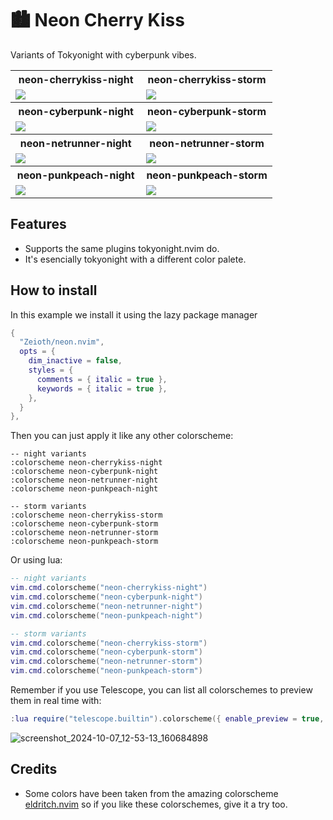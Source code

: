 # 🏙 Neon Cherry Kiss

Variants of Tokyonight with cyberpunk vibes.

<table width="100%">
  <tr>
    <th>neon-cherrykiss-night</th>
    <th>neon-cherrykiss-storm</th>
  </tr>
  <tr>
    <td width="50%">
      <img src="https://github.com/user-attachments/assets/be51d61f-e9aa-4e39-b0f6-6a686ae78e73" />
    </td>
    <td width="50%">
      <img src="https://github.com/user-attachments/assets/cbb67e7f-e8a8-4afa-b15d-c15392c84c4e" />
    </td>
  </tr>
  <tr>
    <th>neon-cyberpunk-night</th>
    <th>neon-cyberpunk-storm</th>
  </tr>
  <tr>
    <td width="50%">
      <img src="https://github.com/user-attachments/assets/435341be-0e13-4711-8e2b-5f68562830a1" />
    </td>
    <td width="50%">
      <img src="https://github.com/user-attachments/assets/e9582c36-b9ff-4a69-a8fc-4f004d5c0b11" />
    </td>
  </tr>
  <tr>
    <th>neon-netrunner-night</th>
    <th>neon-netrunner-storm</th>
  </tr>  
  <tr>
    <td width="50%">
      <img src="https://github.com/user-attachments/assets/4f57bc36-62e5-488c-a6c8-69631a73c113" />
    </td>
    <td width="50%">
      <img src="https://github.com/user-attachments/assets/04d42c5a-023b-4ab6-bac9-4788cd32b950" />
    </td>
  </tr>
    <tr>
    <th>neon-punkpeach-night</th>
    <th>neon-punkpeach-storm</th>
  </tr>  
  <tr>
    <td width="50%">
      <img src="https://github.com/user-attachments/assets/118bc820-b53a-4d34-9417-04be3190f9ef" />
    </td>
    <td width="50%">
      <img src="https://github.com/user-attachments/assets/c163f589-efba-4607-84d2-57d195da0407" />
    </td>
  </tr>
</table>

## Features
* Supports the same plugins tokyonight.nvim do.
* It's esencially tokyonight with a different color palete.

## How to install
In this example we install it using the lazy package manager
```lua
{
  "Zeioth/neon.nvim",
  opts = {
    dim_inactive = false,
    styles = {
      comments = { italic = true },
      keywords = { italic = true },
    },
  }
},
```
Then you can just apply it like any other colorscheme:

```
-- night variants
:colorscheme neon-cherrykiss-night
:colorscheme neon-cyberpunk-night
:colorscheme neon-netrunner-night
:colorscheme neon-punkpeach-night

-- storm variants
:colorscheme neon-cherrykiss-storm
:colorscheme neon-cyberpunk-storm
:colorscheme neon-netrunner-storm
:colorscheme neon-punkpeach-storm
```

Or using lua:
```lua
-- night variants
vim.cmd.colorscheme("neon-cherrykiss-night")
vim.cmd.colorscheme("neon-cyberpunk-night")
vim.cmd.colorscheme("neon-netrunner-night")
vim.cmd.colorscheme("neon-punkpeach-night")

-- storm variants
vim.cmd.colorscheme("neon-cherrykiss-storm")
vim.cmd.colorscheme("neon-cyberpunk-storm")
vim.cmd.colorscheme("neon-netrunner-storm")
vim.cmd.colorscheme("neon-punkpeach-storm")
```

Remember if you use Telescope, you can list all colorschemes to preview them in real time with:
```lua
:lua require("telescope.builtin").colorscheme({ enable_preview = true, ignore_builtins = true })
```

![screenshot_2024-10-07_12-53-13_160684898](https://github.com/user-attachments/assets/bfcab080-63f4-4d51-9a55-b7b4276085d8)

## Credits
* Some colors have been taken from the amazing colorscheme [eldritch.nvim](https://github.com/eldritch-theme/eldritch.nvim) so if you like these colorschemes, give it a try too.
